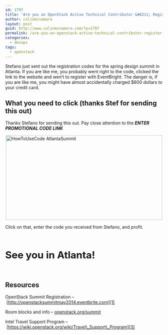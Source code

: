 ```yaml
---
id: 1797
title: 'Are you an OpenStack Active Technical Contributor &#8211; Register for the design summit now'
author: colinmcnamara
layout: post
guid: http://www.colinmcnamara.com/?p=1797
permalink: /are-you-an-openstack-active-technical-contributor-register-for-the-design-summit-now/
categories:
  - devops
tags:
  - openstack
---
```

Stefano just sent out the registration codes for the spring design summit in Atlanta. If you are like me, you probably went right to the code, clicked the link to the website and wen’t to register with EventBright. The danger is, if you are like me, you might have almost accidentally charged $600 dollars to your credit card.

## What you need to click (thanks Stef for sending this out)

Thanks Stefano for sending this out. Pay close attention to the ***ENTER PROMOTIONAL CODE LINK***

<img style="display: block; margin-left: auto; margin-right: auto;" title="HowToUseCode_AtlantaSummit.png" alt="HowToUseCode AtlantaSummit" src="http://www.colinmcnamara.com/wp-content/uploads/2014/01/HowToUseCode_AtlantaSummit.png" width="500" height="270" border="0" />

Click on that, enter the code you received from Stefano, and profit.

&nbsp;

## <span style="font-size: 1.5em;">See you in Atlanta!</span>

&nbsp;

## Resources

OpenStack Summit Registration &#8211; [http://openstacksummitmay2014.eventbrite.com][1]

Room blocks and info &#8211; [openstack.org/summit][2]

Intel Travel Support Program &#8211; [https://wiki.openstack.org/wiki/Travel\_Support\_Program][3]

 [1]: http://openstacksummitmay2014.eventbrite.com/
 [2]: http://openstack.org/summit
 [3]: https://wiki.openstack.org/wiki/Travel_Support_Program